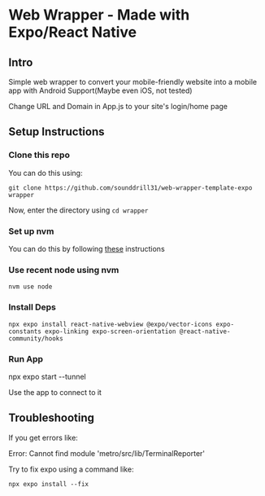 # Web Wrapper - Made with Expo/React Native

## Intro
Simple web wrapper to convert your mobile-friendly website into a mobile app with Android Support(Maybe even iOS, not tested)

Change URL and Domain in App.js to your site's login/home page

## Setup Instructions

### Clone this repo

You can do this using:
```
git clone https://github.com/sounddrill31/web-wrapper-template-expo wrapper
```

Now, enter the directory using `cd wrapper`
### Set up nvm 

You can do this by following [these](https://github.com/nvm-sh/nvm#installing-and-updating) instructions


### Use recent node using nvm
```
nvm use node
```
### Install Deps

```
npx expo install react-native-webview @expo/vector-icons expo-constants expo-linking expo-screen-orientation @react-native-community/hooks
```

### Run App
npx expo start --tunnel

Use the app to connect to it

## Troubleshooting
If you get errors like:

Error: Cannot find module 'metro/src/lib/TerminalReporter'

Try to fix expo using a command like:
```
npx expo install --fix
```